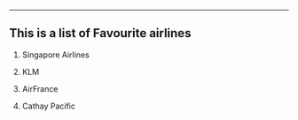 -----------------------------------------
This is a list of Favourite airlines
-----------------------------------------

1. Singapore Airlines

2. KLM

3. AirFrance

4. Cathay Pacific


